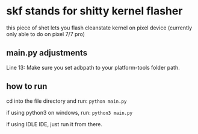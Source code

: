 # skf stands for shitty kernel flasher
this piece of shet lets you flash cleanstate kernel on pixel device (currently only able to do on pixel 7/7 pro)

## main.py adjustments

Line 13: Make sure you set adbpath to your platform-tools folder path. 

## how to run

cd into the file directory and run:
`python main.py`

if using python3 on windows, run:
`python3 main.py`

if using IDLE IDE, just run it from there.
